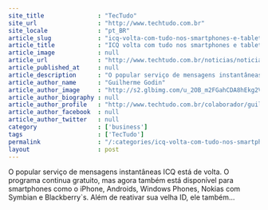 ```yaml
---
site_title               : "TecTudo"
site_url                 : "http://www.techtudo.com.br"
site_locale              : "pt_BR"
article_slug             : "icq-volta-com-tudo-nos-smartphones-e-tablets"
article_title            : "ICQ volta com tudo nos smartphones e tablets"
article_image            : null
article_url              : "http://www.techtudo.com.br/noticias/noticia/2012/04/icq-volta-com-tudo-nos-smartphones-e-tablets.html"
article_published_at     : null
article_description      : "O popular serviço de mensagens instantâneas ICQ está de volta. O programa continua gratuito, mas agora também está disponível para smartphones como o iPhone, Androids, Windows Phones, Nokias com Symbian e Blackberry`s. Além de reativar sua velha ID, ele também..."
article_author_name      : "Guilherme Godin"
article_author_image     : "http://s2.glbimg.com/u_2OB_m2FGahCDA8hEkg2VA4lAs=/30x30/s2.glbimg.com/H3Q1udl_84dSxyqwVsInxI-XcSA=/140x140/s.glbimg.com/po/tt2/f/original/2013/11/12/guilherme-godin.jpg"
article_author_biography : null
article_author_profile   : "http://www.techtudo.com.br/colaborador/guilherme-godin.html"
article_author_facebook  : null
article_author_twitter   : null
category                 : ['business']
tags                     : ['TecTudo']
permalink                : "/:categories/icq-volta-com-tudo-nos-smartphones-e-tablets/"
layout                   : post
---
```


O popular serviço de mensagens instantâneas ICQ está de volta. O programa continua gratuito, mas agora também está disponível para smartphones como o iPhone, Androids, Windows Phones, Nokias com Symbian e Blackberry`s. Além de reativar sua velha ID, ele também...
